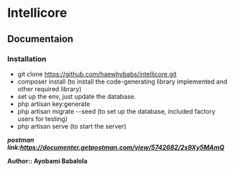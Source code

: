 # Intellicore

## Documentaion

### Installation
* git clone https://github.com/haewhybabs/intellicore.git
* composer install (to install the code-generating library implemented and other required library)
* set up the env, just update the database.
* php artisan key:generate
* php artisan migrate --seed (to set up the database, included factory users for testing)
* php artisan serve (to start the server)


***postman link:https://documenter.getpostman.com/view/5742682/2s9Xy5MAmQ***


**Author:: Ayobami Babalola**
